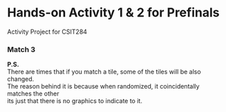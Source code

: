 <h1>Hands-on Activity 1 & 2 for Prefinals</h1>
<p>Activity Project for CSIT284</p>
<h3>Match 3</h3>


<p>
  <b>P.S.</b><br>
  There are times that if you match a tile, some of the tiles will be also changed.<br>
  The reason behind it is because when randomized, it coincidentally matches the other<br>
  its just that there is no graphics to indicate to it.
</p>
